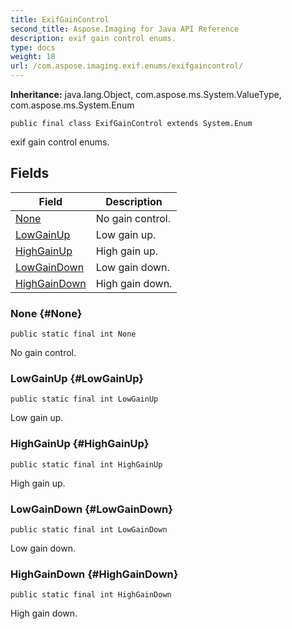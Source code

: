 ```yaml
---
title: ExifGainControl
second_title: Aspose.Imaging for Java API Reference
description: exif gain control enums.
type: docs
weight: 18
url: /com.aspose.imaging.exif.enums/exifgaincontrol/
---
```

**Inheritance:**
java.lang.Object, com.aspose.ms.System.ValueType, com.aspose.ms.System.Enum
```
public final class ExifGainControl extends System.Enum
```

exif gain control enums.
## Fields

| Field | Description |
| --- | --- |
| [None](#None) | No gain control. |
| [LowGainUp](#LowGainUp) | Low gain up. |
| [HighGainUp](#HighGainUp) | High gain up. |
| [LowGainDown](#LowGainDown) | Low gain down. |
| [HighGainDown](#HighGainDown) | High gain down. |
### None {#None}
```
public static final int None
```


No gain control.

### LowGainUp {#LowGainUp}
```
public static final int LowGainUp
```


Low gain up.

### HighGainUp {#HighGainUp}
```
public static final int HighGainUp
```


High gain up.

### LowGainDown {#LowGainDown}
```
public static final int LowGainDown
```


Low gain down.

### HighGainDown {#HighGainDown}
```
public static final int HighGainDown
```


High gain down.

